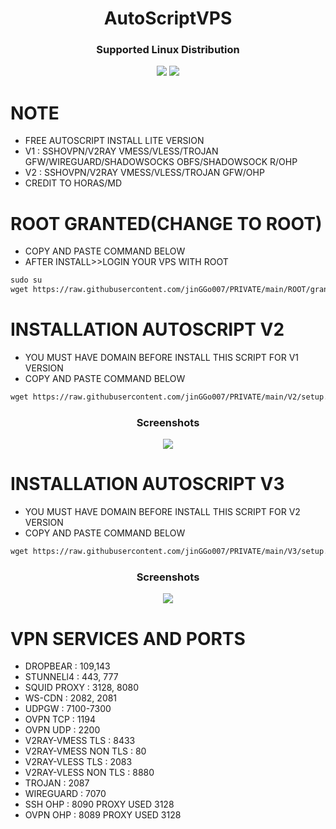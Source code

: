 <h1 align="center">AutoScriptVPS</h1>

<h3 align="center">Supported Linux Distribution</h3>
<p align="center"><img src="https://img.shields.io/static/v1?style=for-the-badge&logo=debian&label=Debian%2010&message=Buster&color=red"> <img src="https://img.shields.io/static/v1?style=for-the-badge&logo=ubuntu&label=Ubuntu%2018&message=18.04 LTS&color=red"> </p>




# NOTE
- FREE AUTOSCRIPT INSTALL LITE VERSION
- V1 : SSHOVPN/V2RAY VMESS/VLESS/TROJAN GFW/WIREGUARD/SHADOWSOCKS OBFS/SHADOWSOCK R/OHP
- V2 : SSHOVPN/V2RAY VMESS/VLESS/TROJAN GFW/OHP
- CREDIT TO HORAS/MD

# ROOT GRANTED(CHANGE TO ROOT)

 - COPY AND PASTE COMMAND BELOW
 - AFTER INSTALL>>LOGIN YOUR VPS WITH ROOT

```html
sudo su
wget https://raw.githubusercontent.com/jinGGo007/PRIVATE/main/ROOT/grant-root && chmod +x grant-root && ./grant-root
  ```
  

# INSTALLATION AUTOSCRIPT V2

 - YOU MUST HAVE DOMAIN BEFORE INSTALL THIS SCRIPT FOR V1 VERSION
 - COPY AND PASTE COMMAND BELOW

```html
wget https://raw.githubusercontent.com/jinGGo007/PRIVATE/main/V2/setup.sh && chmod +x setup.sh && ./setup.sh
  ```
<h3 align="center">Screenshots</h3>
<p align="center">
<img src="https://raw.githubusercontent.com/jinGGo007/AUTOSCRIPT/main/screenshot.jpg">
  
# INSTALLATION AUTOSCRIPT V3

- YOU MUST HAVE DOMAIN BEFORE INSTALL THIS SCRIPT FOR V2 VERSION
- COPY AND PASTE COMMAND BELOW
  
```html
wget https://raw.githubusercontent.com/jinGGo007/PRIVATE/main/V3/setup.sh && chmod +x setup.sh && ./setup.sh
  ```
 
 <h3 align="center">Screenshots</h3>
<p align="center">
<img src="https://raw.githubusercontent.com/jinGGo007/AUTOSCRIPT/main/SS.jpg">
  

  # VPN SERVICES AND PORTS

- DROPBEAR            : 109,143 
- STUNNELl4           : 443, 777 
- SQUID PROXY         : 3128, 8080
- WS-CDN              : 2082, 2081
- UDPGW               : 7100-7300
- OVPN TCP            : 1194 
- OVPN UDP            : 2200
- V2RAY-VMESS TLS     : 8433
- V2RAY-VMESS NON TLS : 80
- V2RAY-VLESS TLS     : 2083
- V2RAY-VLESS NON TLS : 8880
- TROJAN              : 2087
- WIREGUARD           : 7070
- SSH OHP             : 8090 PROXY USED 3128
- OVPN OHP            : 8089 PROXY USED 3128

  


  



